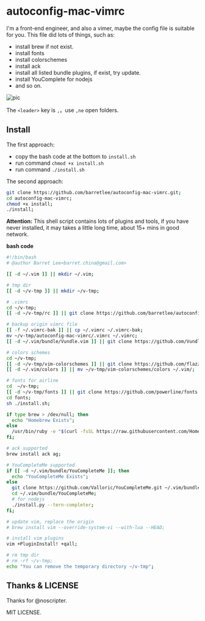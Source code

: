 # autoconfig-mac-vimrc

I'm a front-end engineer, and also a vimer, maybe the config file is suitable for you. This file did lots of things, such as:

- install brew if not exist.
- install fonts
- install colorschemes
- install ack 
- install all listed bundle plugins, if exist, try update.
- install YouComplete for nodejs
- and so on.

![pic](http://ww3.sinaimg.cn/large/6c0378f8gw1f2vlasl7e5j21kw0zkanh.jpg)

The `<leader>` key is `,`，use `,ne` open folders.

## Install 

The first approach:

- copy the bash code at the bottom to `install.sh`
- run command `chmod +x install.sh`
- run command `./install.sh`

The second approach:

```bash
git clone https://github.com/barretlee/autoconfig-mac-vimrc.git;
cd autoconfig-mac-vimrc;
chmod +x install;
./install;
```

__Attention:__ This shell script contains lots of plugins and tools, if you have never installed, it may takes a little long time, about 15+ mins in good network.

__bash code__
```bash
#!/bin/bash
# @author Barret Lee<barret.china@gmail.com>

[[ -d ~/.vim ]] || mkdir ~/.vim;

# tmp dir
[[ -d ~/v-tmp ]] || mkdir ~/v-tmp;

# .vimrc
cd ~/v-tmp;
[[ -d ~/v-tmp/rc ]] || git clone https://github.com/barretlee/autoconfig-mac-vimrc.git;

# backup origin vimrc file
[[ -f ~/.vimrc-bak ]] || cp ~/.vimrc ~/.vimrc-bak;
mv ~/v-tmp/autoconfig-mac-vimrc/.vimrc ~/.vimrc;
[[ -d ~/.vim/bundle/Vundle.vim ]] || git clone https://github.com/VundleVim/Vundle.vim.git ~/.vim/bundle/Vundle.vim;

# colors schemes
cd ~/v-tmp;
[[ -d ~/v-tmp/vim-colorschemes ]] || git clone https://github.com/flazz/vim-colorschemes.git;
[[ -d ~/.vim/colors ]] || mv ~/v-tmp/vim-colorschemes/colors ~/.vim/;

# fonts for airline
cd  ~/v-tmp;
[[ -d ~/v-tmp/fonts ]] || git clone https://github.com/powerline/fonts.git;
cd fonts;
sh ./install.sh;

if type brew > /dev/null; then
  echo "Homebrew Exists";
else
  /usr/bin/ruby -e "$(curl -fsSL https://raw.githubusercontent.com/Homebrew/install/master/install)";
fi;

# ack supported
brew install ack ag;

# YouCompleteMe supported
if [[ -d ~/.vim/bundle/YouCompleteMe ]]; then
  echo "YouCompleteMe Exists";
else
  git clone https://github.com/Valloric/YouCompleteMe.git ~/.vim/bundle/YouCompleteMe;
  cd ~/.vim/bundle/YouCompleteMe;
  # for nodejs
  ./install.py --tern-completer;
fi;

# update vim, replace the origin 
# brew install vim --override-system-vi --with-lua --HEAD;

# install vim plugins
vim +PluginInstall! +qall;

# rm tmp dir
# rm -rf ~/v-tmp;
echo "You can remove the temporary directory ~/v-tmp";
```

## Thanks & LICENSE

Thanks for @noscripter.

MIT LICENSE.

